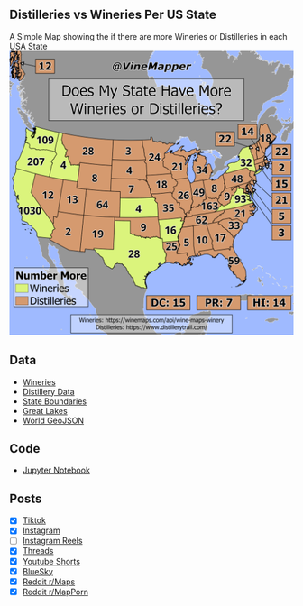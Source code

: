 ## Distilleries vs Wineries Per US State
A Simple Map showing the if there are more Wineries or Distilleries in each USA State
![Map](Distilleries_vs_Wineries.png)

## Data
* [Wineries](https://winemaps.com/api/wine-maps-winery)
* [Distillery Data](https://www.distillerytrail.com/)
* [State Boundaries](https://www.census.gov/geographies/mapping-files/time-series/geo/carto-boundary-file.html)
* [Great Lakes](https://usicecenter.gov/Products/GreatLakesData)
* [World GeoJSON](https://public.opendatasoft.com/explore/dataset/world-administrative-boundaries/export/?flg=en-us)

## Code
* [Jupyter Notebook](FormatData.ipynb)

## Posts
- [x] [Tiktok](https://www.tiktok.com/@vinemapper/video/7441879916519607598)
- [x] [Instagram](https://www.instagram.com/p/DDIAnqJyK_q/)
- [ ] [Instagram Reels]()
- [x] [Threads](https://www.threads.net/@vinemapper/post/DDIAo2kS6Uc)
- [x] [Youtube Shorts](https://youtube.com/shorts/RO9-uIm3fxA)
- [x] [BlueSky](vhttps://bsky.app/profile/vinemapper.bsky.social/post/3lcg72n22l22s)
- [x] [Reddit r/Maps](https://www.reddit.com/r/Maps/comments/1h5sxk1/does_your_state_have_more_wineries_or_distilleries/)
- [x] [Reddit r/MapPorn](https://www.reddit.com/r/MapPorn/comments/1h5sxax/does_your_state_have_more_wineries_or_distilleries/)
